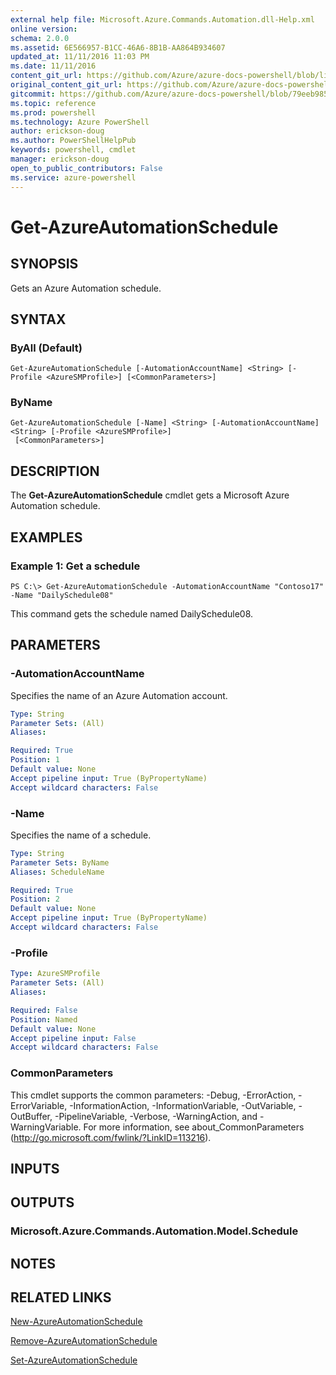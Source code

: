 ```yaml
---
external help file: Microsoft.Azure.Commands.Automation.dll-Help.xml
online version: 
schema: 2.0.0
ms.assetid: 6E566957-B1CC-46A6-8B1B-AA864B934607
updated_at: 11/11/2016 11:03 PM
ms.date: 11/11/2016
content_git_url: https://github.com/Azure/azure-docs-powershell/blob/live/azureps-cmdlets-docs/ServiceManagement/Azure.Automation/v2.1.0/Get-AzureAutomationSchedule.md
original_content_git_url: https://github.com/Azure/azure-docs-powershell/blob/live/azureps-cmdlets-docs/ServiceManagement/Azure.Automation/v2.1.0/Get-AzureAutomationSchedule.md
gitcommit: https://github.com/Azure/azure-docs-powershell/blob/79eeb985ea480979357fb4695832a0c3d29a48bf/azureps-cmdlets-docs/ServiceManagement/Azure.Automation/v2.1.0/Get-AzureAutomationSchedule.md
ms.topic: reference
ms.prod: powershell
ms.technology: Azure PowerShell
author: erickson-doug
ms.author: PowerShellHelpPub
keywords: powershell, cmdlet
manager: erickson-doug
open_to_public_contributors: False
ms.service: azure-powershell
---
```


# Get-AzureAutomationSchedule

## SYNOPSIS
Gets an Azure Automation schedule.

## SYNTAX

### ByAll (Default)
```
Get-AzureAutomationSchedule [-AutomationAccountName] <String> [-Profile <AzureSMProfile>] [<CommonParameters>]
```

### ByName
```
Get-AzureAutomationSchedule [-Name] <String> [-AutomationAccountName] <String> [-Profile <AzureSMProfile>]
 [<CommonParameters>]
```

## DESCRIPTION
The **Get-AzureAutomationSchedule** cmdlet gets a Microsoft Azure Automation schedule.

## EXAMPLES

### Example 1: Get a schedule
```
PS C:\> Get-AzureAutomationSchedule -AutomationAccountName "Contoso17" -Name "DailySchedule08"
```

This command gets the schedule named DailySchedule08.

## PARAMETERS

### -AutomationAccountName
Specifies the name of an Azure Automation account.

```yaml
Type: String
Parameter Sets: (All)
Aliases: 

Required: True
Position: 1
Default value: None
Accept pipeline input: True (ByPropertyName)
Accept wildcard characters: False
```

### -Name
Specifies the name of a schedule.

```yaml
Type: String
Parameter Sets: ByName
Aliases: ScheduleName

Required: True
Position: 2
Default value: None
Accept pipeline input: True (ByPropertyName)
Accept wildcard characters: False
```

### -Profile

```yaml
Type: AzureSMProfile
Parameter Sets: (All)
Aliases: 

Required: False
Position: Named
Default value: None
Accept pipeline input: False
Accept wildcard characters: False
```

### CommonParameters
This cmdlet supports the common parameters: -Debug, -ErrorAction, -ErrorVariable, -InformationAction, -InformationVariable, -OutVariable, -OutBuffer, -PipelineVariable, -Verbose, -WarningAction, and -WarningVariable. For more information, see about_CommonParameters (http://go.microsoft.com/fwlink/?LinkID=113216).

## INPUTS

## OUTPUTS

### Microsoft.Azure.Commands.Automation.Model.Schedule

## NOTES

## RELATED LINKS

[New-AzureAutomationSchedule](xref:ServiceManagement/Azure.Automation/v2.1.0/New-AzureAutomationSchedule.md)

[Remove-AzureAutomationSchedule](xref:ServiceManagement/Azure.Automation/v2.1.0/Remove-AzureAutomationSchedule.md)

[Set-AzureAutomationSchedule](xref:ServiceManagement/Azure.Automation/v2.1.0/Set-AzureAutomationSchedule.md)


